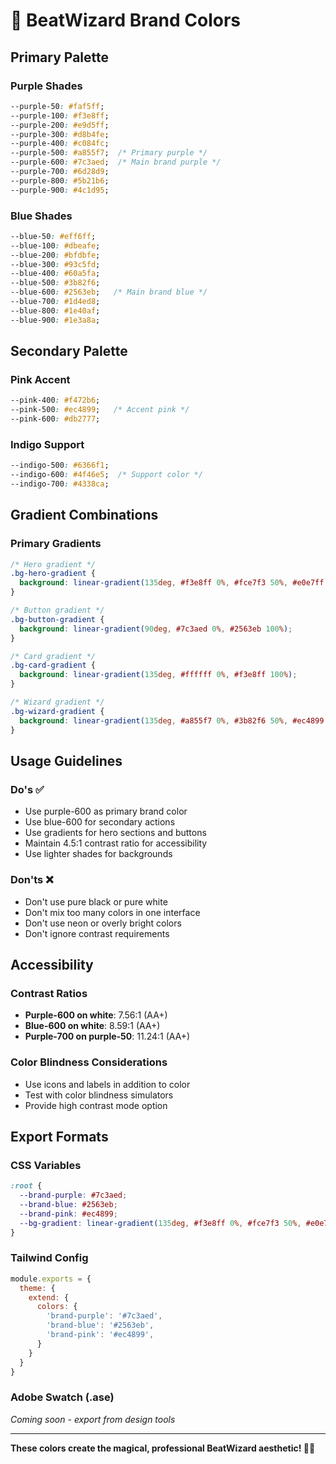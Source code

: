 # 🎨 BeatWizard Brand Colors

## Primary Palette

### Purple Shades
```css
--purple-50: #faf5ff;
--purple-100: #f3e8ff;
--purple-200: #e9d5ff;
--purple-300: #d8b4fe;
--purple-400: #c084fc;
--purple-500: #a855f7;  /* Primary purple */
--purple-600: #7c3aed;  /* Main brand purple */
--purple-700: #6d28d9;
--purple-800: #5b21b6;
--purple-900: #4c1d95;
```

### Blue Shades
```css
--blue-50: #eff6ff;
--blue-100: #dbeafe;
--blue-200: #bfdbfe;
--blue-300: #93c5fd;
--blue-400: #60a5fa;
--blue-500: #3b82f6;
--blue-600: #2563eb;   /* Main brand blue */
--blue-700: #1d4ed8;
--blue-800: #1e40af;
--blue-900: #1e3a8a;
```

## Secondary Palette

### Pink Accent
```css
--pink-400: #f472b6;
--pink-500: #ec4899;   /* Accent pink */
--pink-600: #db2777;
```

### Indigo Support
```css
--indigo-500: #6366f1;
--indigo-600: #4f46e5;  /* Support color */
--indigo-700: #4338ca;
```

## Gradient Combinations

### Primary Gradients
```css
/* Hero gradient */
.bg-hero-gradient {
  background: linear-gradient(135deg, #f3e8ff 0%, #fce7f3 50%, #e0e7ff 100%);
}

/* Button gradient */
.bg-button-gradient {
  background: linear-gradient(90deg, #7c3aed 0%, #2563eb 100%);
}

/* Card gradient */
.bg-card-gradient {
  background: linear-gradient(135deg, #ffffff 0%, #f3e8ff 100%);
}

/* Wizard gradient */
.bg-wizard-gradient {
  background: linear-gradient(135deg, #a855f7 0%, #3b82f6 50%, #ec4899 100%);
}
```

## Usage Guidelines

### Do's ✅
- Use purple-600 as primary brand color
- Use blue-600 for secondary actions
- Use gradients for hero sections and buttons
- Maintain 4.5:1 contrast ratio for accessibility
- Use lighter shades for backgrounds

### Don'ts ❌
- Don't use pure black or pure white
- Don't mix too many colors in one interface
- Don't use neon or overly bright colors
- Don't ignore contrast requirements

## Accessibility

### Contrast Ratios
- **Purple-600 on white**: 7.56:1 (AA+)
- **Blue-600 on white**: 8.59:1 (AA+)
- **Purple-700 on purple-50**: 11.24:1 (AA+)

### Color Blindness Considerations
- Use icons and labels in addition to color
- Test with color blindness simulators
- Provide high contrast mode option

## Export Formats

### CSS Variables
```css
:root {
  --brand-purple: #7c3aed;
  --brand-blue: #2563eb;
  --brand-pink: #ec4899;
  --bg-gradient: linear-gradient(135deg, #f3e8ff 0%, #fce7f3 50%, #e0e7ff 100%);
}
```

### Tailwind Config
```javascript
module.exports = {
  theme: {
    extend: {
      colors: {
        'brand-purple': '#7c3aed',
        'brand-blue': '#2563eb',
        'brand-pink': '#ec4899',
      }
    }
  }
}
```

### Adobe Swatch (.ase)
*Coming soon - export from design tools*

---

**These colors create the magical, professional BeatWizard aesthetic! 🎨✨**

